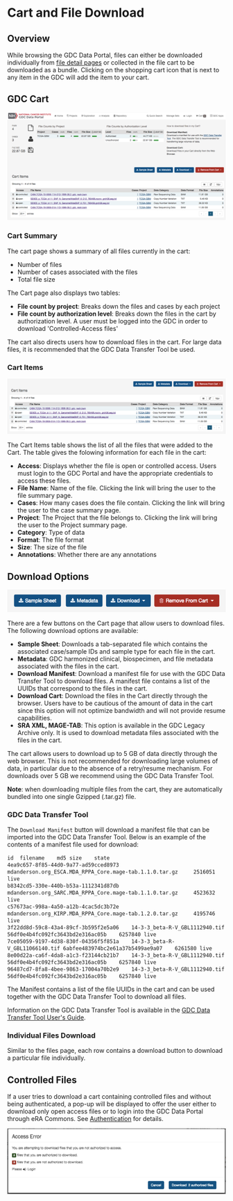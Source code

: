 # Cart and File Download

## Overview

While browsing the GDC Data Portal, files can either be downloaded individually from [file detail pages](Repository.md#file-summary-page) or collected in the file cart to be downloaded as a bundle.  Clicking on the shopping cart icon that is next to any item in the GDC will add the item to your cart.

## GDC Cart

[![Cart](images/cart-overview.png)](images/cart-overview.png "Click to see the full image.")

### Cart Summary

The cart page shows a summary of all files currently in the cart:

* Number of files
* Number of cases associated with the files
* Total file size

The Cart page also displays two tables:

* __File count by project__: Breaks down the files and cases by each project
* __File count by authorization level__: Breaks down the files in the cart by authorization level.  A user must be logged into the GDC in order to download 'Controlled-Access files'

The cart also directs users how to download files in the cart.  For large data files, it is recommended that the GDC Data Transfer Tool be used.

### Cart Items

[![Cart](images/gdc-cart-items.png)](images/gdc-cart-items.png "Click to see the full image.")

The Cart Items table shows the list of all the files that were added to the Cart.  The table gives the folowing information for each file in the cart:

* __Access__: Displays whether the file is open or controlled access.  Users must login to the GDC Portal and have the appropriate credentials to access these files.
* __File Name__: Name of the file.  Clicking the link will bring the user to the file summary page.
* __Cases__: How many cases does the file contain.  Clicking the link will bring the user to the case summary page.
* __Project__: The Project that the file belongs to.  Clicking the link will bring the user to the Project summary page.
* __Category__: Type of data
* __Format__: The file format
* __Size__: The size of the file
* __Annotations__: Whether there are any annotations

## Download Options

[![Cart](images/gdc-download-options.png)](images/gdc-download-options.png "Click to see the full image.")

There are a few buttons on the Cart page that allow users to download files.  The following download options are available:

* __Sample Sheet__: Downloads a tab-separated file which contains the associated case/sample IDs and sample type for each file in the cart.
* __Metadata__: GDC harmonized clinical, biospecimen, and file metadata associated with the files in the cart.
* __Download Manifest__: Download a manifest file for use with the GDC Data Transfer Tool to download files.  A manifest file contains a list of the UUIDs that correspond to the files in the cart.
* __Download Cart__: Download the files in the Cart directly through the browser. Users have to be cautious of the amount of data in the cart since this option will not optimize bandwidth and will not provide resume capabilities.
* __SRA XML, MAGE-TAB__: This option is available in the GDC Legacy Archive only. It is used to download metadata files associated with the files in the cart.

The cart allows users to download up to 5 GB of data directly through the web browser. This is not recommended for downloading large volumes of data, in particular due to the absence of a retry/resume mechanism. For downloads over 5 GB we recommend using the GDC Data Transfer Tool.

__Note__: when downloading multiple files from the cart, they are automatically bundled into one single Gzipped (.tar.gz) file.

### GDC Data Transfer Tool

The `Download Manifest` button will download a manifest file that can be imported into the GDC Data Transfer Tool.   Below is an example of the contents of a manifest file used for download:

```manifest
id	filename	md5	size	state
4ea9c657-8f85-44d0-9a77-ad59cced8973	mdanderson.org_ESCA.MDA_RPPA_Core.mage-tab.1.1.0.tar.gz		2516051	live
b8342cd5-330e-440b-b53a-1112341d87db	mdanderson.org_SARC.MDA_RPPA_Core.mage-tab.1.1.0.tar.gz		4523632	live
c57673ac-998a-4a50-a12b-4cac5dc3b72e	mdanderson.org_KIRP.MDA_RPPA_Core.mage-tab.1.2.0.tar.gz		4195746	live
3f22dd8d-59c8-43a4-89cf-3b595f2e5a06	14-3-3_beta-R-V_GBL1112940.tif	56df0e4b4fc092fc3643bd2e316ac05b	6257840	live
7ce05059-9197-4d38-830f-04356f5f851a	14-3-3_beta-R-V_GBL11066140.tif	6abfee483974bc2e61a37b5499ae9a07	6261580	live
8e00d22a-ca6f-4da8-a1c3-f23144cb21b7	14-3-3_beta-R-V_GBL1112940.tif	56df0e4b4fc092fc3643bd2e316ac05b	6257840	live
96487cd7-8fa8-4bee-9863-17004a70b2e9	14-3-3_beta-R-V_GBL1112940.tif	56df0e4b4fc092fc3643bd2e316ac05b	6257840	live
```

The Manifest contains a list of the file UUIDs in the cart and can be used together with the GDC Data Transfer Tool to download all files.

Information on the GDC Data Transfer Tool is available in the [GDC Data Transfer Tool User's Guide](/node/8196/).

### Individual Files Download

Similar to the files page, each row contains a download button to download a particular file individually.

## Controlled Files

If a user tries to download a cart containing controlled files and without being authenticated, a pop-up will be displayed to offer the user either to download only open access files or to login into the GDC Data Portal through eRA Commons. See [Authentication](Authentication.md) for details.

[![Cart Page](images/gdc-data-portal-download-cart.png)](images/gdc-data-portal-download-cart.png "Click to see the full image.")
